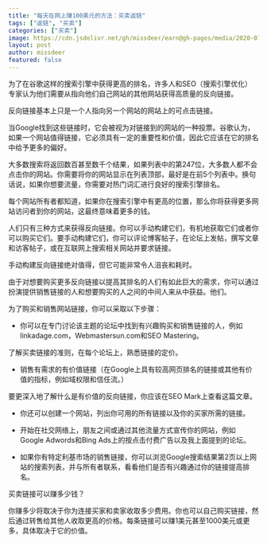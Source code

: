 ```yaml
---
title: "每天在网上赚100美元的方法：买卖返链"
tags: ["返链", "买卖"]
categories: ["买卖"]
image: https://cdn.jsdelivr.net/gh/missdeer/earn@gh-pages/media/2020-01-21/backlink.jpg
layout: post
author: missdeer
featured: false
---
```

为了在谷歌这样的搜索引擎中获得更高的排名，许多人和SEO（搜索引擎优化）专家认为他们需要从指向他们自己网站的其他网站获得高质量的反向链接。

反向链接基本上只是一个人指向另一个网站的网站上的可点击链接。

当Google找到这些链接时，它会被视为对链接到的网站的一种投票。谷歌认为，如果一个网站值得链接，它必须具有一定的重要性和价值，因此它应该在它的排名中给予更多的偏好。
 
大多数搜索将返回数百甚至数千个结果，如果列表中的第247位，大多数人都不会点击你的网站。你需要将你的网站显示在列表顶部，最好是在前5个列表中。换句话说，如果你想要流量，你需要对热门词汇进行良好的搜索引擎排名。

每个网站所有者都知道，如果你在搜索引擎中有更高的位置，那么你将获得更多网站访问者到你的网站，这最终意味着更多的钱。

人们只有三种方式来获得反向链接。你可以手动构建它们，有机地获取它们或者你可以购买它们。要手动构建它们，你可以评论博客帖子，在论坛上发帖，撰写文章和访客帖子，或在互联网上搜索相关网站并要求链接。

手动构建反向链接绝对值得，但它可能非常令人沮丧和耗时。

由于对想要购买更多反向链接以提高其排名的人们有如此巨大的需求，你可以通过扮演提供销售链接的人和想要购买的人之间的中间人来从中获益。他们。

为了购买和销售网站链接，你可以采取以下步骤：

* 你可以在专门讨论该主题的论坛中找到有兴趣购买和销售链接的人，例如linkadage.com，Webmastersun.com和SEO Mastering。

了解买卖链接的准则，在每个论坛上，熟悉链接的定价。

* 销售有需求的有价值链接（在Google上具有较高网页排名的链接或其他有价值的指标，例如域权限和信任流。）

要更深入地了解什么是有价值的反向链接，你应该在SEO Mark上查看这篇文章。

* 你还可以创建一个网站，列出你可用的所有链接以及你的买家所需的链接。

* 开始在社交网络上，朋友之间或通过其他流量方式宣传你的网站，例如Google Adwords和Bing Ads上的按点击付费广告以及我上面提到的论坛。

* 如果你有特定利基市场的销售链接，你可以浏览Google搜索结果第2页以上网站的搜索列表，并与所有者联系，看看他们是否有兴趣通过你的链接提高排名。

买卖链接可以赚多少钱？

你赚多少将取决于你为连接买家和卖家收取多少费用。你也可以自己购买链接，然后通过转售给其他人收取更高的价格。每条链接可以赚1美元甚至1000美元或更多，具体取决于它的价值。  